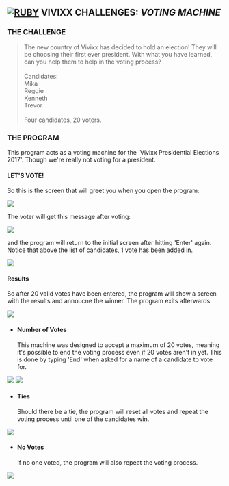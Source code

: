 ## **[![RUBY](http://i1202.photobucket.com/albums/bb362/tremor221/Vivixx/VCR/LogoRuby2.png "Ruby")](https://www.ruby-lang.org/en/) VIVIXX CHALLENGES:** **_VOTING MACHINE_**

### THE CHALLENGE  
> The new country of Vivixx has decided to hold an election! They will be choosing their first ever president. With what you have learned, can you help them to help in the voting process?  
\
Candidates:  
Mika  
Reggie  
Kenneth  
Trevor  
\
Four candidates, 20 voters.

### THE PROGRAM
This program acts as a voting machine for the 'Vivixx Presidential Elections 2017'. Though we're really not voting for a president.  

#### LET'S VOTE!
So this is the screen that will greet you when you open the program:

![](http://i1202.photobucket.com/albums/bb362/tremor221/Vivixx/VCR/VCRVotingMachine/VCRVotingMachine01.png)

The voter will get this message after voting:

![](http://i1202.photobucket.com/albums/bb362/tremor221/Vivixx/VCR/VCRVotingMachine/VCRVotingMachine02.png)

and the program will return to the initial screen after hitting 'Enter' again. Notice that above the list of candidates, 1 vote has been added in.

![](http://i1202.photobucket.com/albums/bb362/tremor221/Vivixx/VCR/VCRVotingMachine/VCRVotingMachine03.png)

#### Results
So after 20 valid votes have been entered, the program will show a screen with the results and annoucne the winner. The program exits afterwards.

![](http://i1202.photobucket.com/albums/bb362/tremor221/Vivixx/VCR/VCRVotingMachine/VCRVotingMachine04.png)

- #### Number of Votes
    This machine was designed to accept a maximum of 20 votes, meaning it's possible to end the voting process even if 20 votes aren't in yet. This is done by typing 'End' when asked for a name of a candidate to vote for.

![](http://i1202.photobucket.com/albums/bb362/tremor221/Vivixx/VCR/VCRVotingMachine/VCRVotingMachine05.png)
![](http://i1202.photobucket.com/albums/bb362/tremor221/Vivixx/VCR/VCRVotingMachine/VCRVotingMachine06.png)

- #### Ties
    Should there be a tie, the program will reset all votes and repeat the voting process until one of the candidates win.

![](http://i1202.photobucket.com/albums/bb362/tremor221/Vivixx/VCR/VCRVotingMachine/VCRVotingMachine07.png)

- #### No Votes
    If no one voted, the program will also repeat the voting process.

![](http://i1202.photobucket.com/albums/bb362/tremor221/Vivixx/VCR/VCRVotingMachine/VCRVotingMachine08.png)
